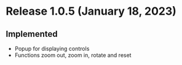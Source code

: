 # Release 1.0.5 (January 18, 2023)

## Implemented

- Popup for displaying controls
- Functions zoom out, zoom in, rotate and reset
